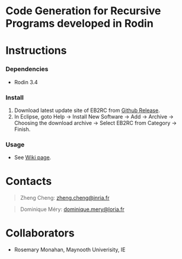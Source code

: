 Code Generation for Recursive Programs developed in Rodin
=======

# Instructions


### Dependencies
* Rodin 3.4

### Install
1. Download latest update site of EB2RC from [Github Release](https://github.com/veriatl/EB2RC/releases/).
2. In Eclipse, goto Help -> Install New Software -> Add -> Archive -> Choosing the download archive -> Select EB2RC from Category -> Finish.

### Usage
* See [Wiki page](https://github.com/veriatl/EB2RC/wiki/).

# Contacts

> Zheng Cheng: zheng.cheng@inria.fr

> Dominique Méry: dominique.mery@loria.fr

# Collaborators

* Rosemary Monahan, Maynooth Univerisity, IE
